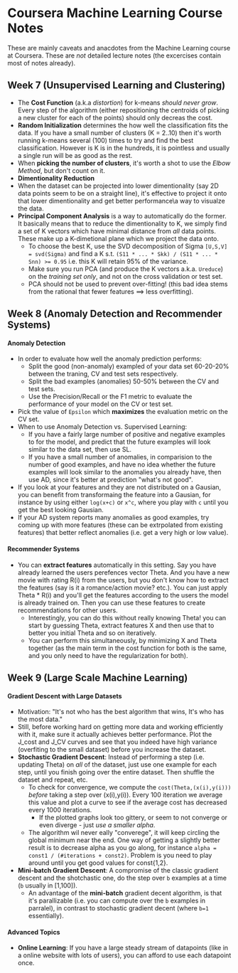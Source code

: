 # Coursera Machine Learning Course Notes

These are mainly caveats and anacdotes from the Machine Learning course at Coursera. These are *not* detailed lecture notes (the excercises contain most of notes already).

## Week 7 (Unsupervised Learning and Clustering)
* The **Cost Function** (a.k.a *distortion*) for k-means *should never grow*. Every step of the algorithm (either repositioning the centroids of picking a new cluster for each of the points) should only decreas the cost.
* **Random Initialization** determines the how well the classification fits the data. If you have a small number of clusters (K = 2..10) then it's worth running k-means several (100) times to try and find the best classification. However is K is in the hundreds, it is pointless and usually a single run will be as good as the rest.
* When **picking the number of clusters**, it's worth a shot to use the *Elbow Method*, but don't count on it.
* **Dimentionality Reduction**
 * When the dataset can be projected into lower dimentionality (say 2D data points seem to be on a straight line), it's effective to project it onto that lower dimentionality and get better performance\a way to visualze the data.
 * **Principal Component Analysis** is a way to automatically do the former. It basically means that to reduce the dimentionality to K, we simply find a set of K vectors which have minimal distance from *all* data points. These make up a K-dimetional plane which we project the data onto.
   * To choose the best K, use the SVD decomposition of Sigma `[U,S,V] = svd(Sigma)` and find a K s.t. `(S11 * ... * Skk) / (S11 * ... * Snn) >= 0.95` i.e. this K will retain 95% of the variance.
    * Make sure you run PCA (and produce the K vectors a.k.a. `Ureduce`) on the *training set only*, and not on the cross validation or test set.
    * PCA should not be used to prevent over-fitting! (this bad idea stems from the rational that fewer features ==> less overfitting).

## Week 8 (Anomaly Detection and Recommender Systems)
#### Anomaly Detection
* In order to evaluate how well the anomaly prediction performs:
  * Split the good (non-anomaly) exampled of your data set 60-20-20% between the traning, CV and test sets respectively.
  * Split the bad examples (anomalies) 50-50% between the CV and test sets.
  * Use the Precision/Recall or the F1 metric to evaluate the performance of your model on the CV or test set. 
* Pick the value of `Epsilon` which **maximizes** the evaluation metric on the CV set.
* When to use Anomaly Detection vs. Supervised Learning:
  * If you have a fairly large number of positive and negative examples to for the model, and predict that the future examples will look similar to the data set, then use SL.
  * If you have a small number of anomalies, in comparision to the number of good examples, and have no idea whether the future examples will look similar to the anomalies you already have, then use AD, since it's better at prediction "what's not good".
* If you look at your features and they are not distributed on a Gausian, you can benefit from transformaing the feature into a Gausian, for instance by using either `log(x+c)` or `x^c`, where you play with `c` until you get the best looking Gausian. 
* If your AD system reports many anomalies as good examples, try coming up with more features (these can be extrpolated from existing features) that better reflect anomalies (i.e. get a very high or low value).

#### Recommender Systems
* You can **extract features** automatically in this setting. Say you have already learned the users perefences vector Theta. And you have a new movie with rating R(i) from the users, but you don't know how to extract the features (say is it a romance/action movie? etc.). You can just apply Theta * R(i) and you'll get the features according to the users the model is already trained on. Then you can use these features to create recommendations for other users.
   * Interestingly, you can do this without really knowing Theta! you can start by guessing Theta, extract features X and then use that to better you initial Theta and so on iteratively.
   * You can perform this simultaneously, by minimizing X and Theta together (as the main term in the cost function for both is the same, and you only need to have the regularization for both).

## Week 9 (Large Scale Machine Learning)
#### Gradient Descent with Large Datasets
* Motivation: "It's not who has the best algorithm that wins, It's who has the most data."
* Still, before working hard on getting more data and working efficiently with it, make sure it actually achieves better performance. Plot the J_cost and J_CV curves and see that you indeed have high variance (overfiting to the small dataset) before you increase the dataset.
* **Stochastic Gradient Descent**: Instead of performing a step (i.e. updating Theta) on *all* of the dataset, just use one example for each step, until you finish going over the entire dataset. Then shuffle the dataset and repeat, etc.
  * To check for convergence, we compute the `cost(Theta,(x(i),y(i)))` *before* taking a step over (x(i),y(i)). Every 100 iteration we average this value and plot a curve to see if the average cost has decreased every 1000 iterations.
    * If the plotted graphs look too gittery, or seem to not converge or even diverge - just *use a smaller alpha*. 
  * The algorithm wil never eally "converege", it will keep circling the global minimum near the end. One way of getting a slightly better result is to decrease alpha as you go along, for instance `alpha = const1 / (#iterations + const2)`. Problem is you need to play around until you get good values for const{1,2}. 
* **Mini-batch Gradient Descent**: A compromise of the classic gradient descent and the shotchastic one, do the step over `b` examples at a time (`b` usually in [1,100]). 
  * An advantage of the **mini-batch** gradient decent algorithm, is that it's parallizable (i.e. you can compute over the `b` examples in parralel), in contrast to stochastic gradient decent (where `b=1` essentially). 

#### Advanced Topics
* **Online Learning**: If you have a large steady stream of datapoints (like in a online website with lots of users), you can afford to use each datapoint once.
